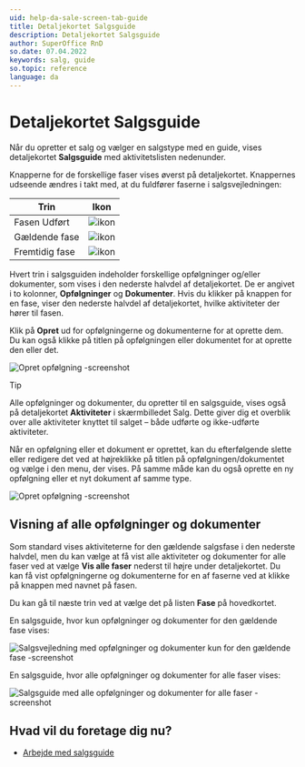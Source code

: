 ```yaml
---
uid: help-da-sale-screen-tab-guide
title: Detaljekortet Salgsguide
description: Detaljekortet Salgsguide
author: SuperOffice RnD
so.date: 07.04.2022
keywords: salg, guide
so.topic: reference
language: da
---
```


# Detaljekortet Salgsguide

Når du opretter et salg og vælger en salgstype med en guide, vises detaljekortet **Salgsguide** med aktivitetslisten nedenunder.

Knapperne for de forskellige faser vises øverst på detaljekortet. Knappernes udseende ændres i takt med, at du fuldfører faserne i salgsvejledningen:

| Trin | Ikon |
|---|---|
| Fasen Udført | ![ikon][img1] |
| Gældende fase | ![ikon][img2] |
| Fremtidig fase | ![ikon][img3] |

Hvert trin i salgsguiden indeholder forskellige opfølgninger og/eller dokumenter, som vises i den nederste halvdel af detaljekortet. De er angivet i to kolonner, **Opfølgninger** og **Dokumenter**. Hvis du klikker på knappen for en fase, viser den nederste halvdel af detaljekortet, hvilke aktiviteter der hører til fasen.

Klik på **Opret** ud for opfølgningerne og dokumenterne for at oprette dem. Du kan også klikke på titlen på opfølgningen eller dokumentet for at oprette den eller det.

![Opret opfølgning -screenshot][img4]

> [!TIP]
> Alle opfølgninger og dokumenter, du opretter til en salgsguide, vises også på detaljekortet **Aktiviteter** i skærmbilledet Salg. Dette giver dig et overblik over alle aktiviteter knyttet til salget – både udførte og ikke-udførte aktiviteter.

Når en opfølgning eller et dokument er oprettet, kan du efterfølgende slette eller redigere det ved at højreklikke på titlen på opfølgningen/dokumentet og vælge i den menu, der vises. På samme måde kan du også oprette en ny opfølgning eller et nyt dokument af samme type.

![Opret opfølgning -screenshot][img5]

## Visning af alle opfølgninger og dokumenter

Som standard vises aktiviteterne for den gældende salgsfase i den nederste halvdel, men du kan vælge at få vist alle aktiviteter og dokumenter for alle faser ved at vælge **Vis alle faser** nederst til højre under detaljekortet. Du kan få vist opfølgningerne og dokumenterne for en af faserne ved at klikke på knappen med navnet på fasen.

Du kan gå til næste trin ved at vælge det på listen **Fase** på hovedkortet.

En salgsguide, hvor kun opfølgninger og dokumenter for den gældende fase vises:

![Salgsvejledning med opfølgninger og dokumenter kun for den gældende fase -screenshot][img6]

En salgsguide, hvor alle opfølgninger og dokumenter for alle faser vises:

![Salgsguide med alle opfølgninger og dokumenter for alle faser -screenshot][img7]

## Hvad vil du foretage dig nu?

* [Arbejde med salgsguide][1]

<!-- Referenced links -->
[1]: ../sales-guide/working-with-sales-guide.md

<!-- Referenced images -->
[img1]: media/completed-sale-stage.bmp
[img2]: media/current-sale-stage.bmp
[img3]: media/future-sale-stage.bmp
[img4]: media/create-button.bmp
[img5]: media/right-click.bmp
[img6]: media/activities-current-stage.bmp
[img7]: media/activities-all-stages.bmp
